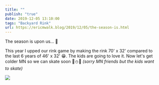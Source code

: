 ```yaml
---
title: ""
publish: "true"
date: 2019-12-05 13:10:00
tags: "Backyard Rink"
url: https://ericmwalk.blog/2019/12/05/the-season-is.html
---
```


The season is upon us... 🏒

This year I upped our rink game by making the rink 70' x 32' compared to the last 6 years of 46' x 32' 😁. The kids are going to love it. Now let's get colder MN so we can skate soon 🧊⛄🏒 *(sorry MN friends but the kids want to skate)*

![](https://ericmwalk.blog/uploads/2022/28fe70e110.jpg)